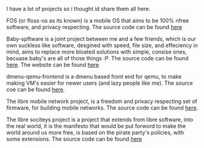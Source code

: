 I have a lot of projects so i thought id share them all here.

FOS (or floss-os as its known) is a mobile OS that aims to be 100% nfree software, and privacy respecting. The source code can be found [here](github.com/baby-princess/fos.git)

Baby-spftware is a joint project between me and a few friends, which is our own suckless like software, desgined with speed, file size, and effeciency in mind, aims to replace more bloated solutions with simple, consise ones, becuase baby's are all of those things :P. The source code can be found [here](https;//github.com/baby-princess/baby-software.git). The website can be found [here](https;//baby-software.xyz)

dmenu-qemu-frontend is a dmenu based front end for qemu, to make making VM's easier for newer users (and lazy people like me). The source coe can be found [here](https://github.com/baby-princess/gentoo-dots/.scripts/dmenu-qemu).

The libre mobile network project, is a freedom and privacy respecting set of firmware, for building mobile networks. The source code can be found [here](https://github.com/baby-princess/libre-mobile-network.git).

The libre sociteys project is a project that extends from libre software, into the real world, it is the manifesto that would be put forword to make the world around us more free, is based on the pirate party's policies, with some extensions. The source code can be found [here](https://github.com/baby-princess/libre-societies.git)
